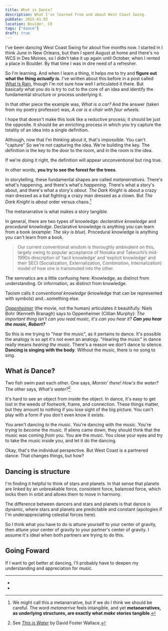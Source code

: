 ```yaml
---
title: What is Dance?
description: What I've learned from and about West Coast Swing.
pubDate: 2025-01-03
location: Boulder, CO
tags: ["dance"]
draft: true
---
```


I've been dancing West Coast Swing for about five months now. I started in I think June in New Orleans, but then I spent August at home and there's no WCS in Des Moines, so I didn't take it up again until October, when I rented a place in Boulder. By that time I was in dire need of a refresher.

So I'm learning. And when I learn a thing, it helps me to try and **figure out what the thing *actually is.*** I've written about this before in a post called [What Is Rain](../what-is-rain/), though I'm not sure how well I articulated it there. But basically what you do is try to cut to the core of an idea and identify the fundamental structure or process underlying it.

In that other piece the example was, *What is a car?* And the answer (taken from my poetry professor) was, *A car is a chair with four wheels.*

I hope that doesn't make this look like a reductive process; it should be just the opposite. It should be an enriching process in which you try capture the totality of an idea into a single definition.

Although, now that I'm thinking about it, that's impossible. You can't "capture" So we're not capturing the idea. We're building the key. The definition is the key to the door to the room, and in the room is the idea.

If we're doing it right, the definition will appear unconventional but ring true.

In other words, **you try to see the forest for the trees**.

In storytelling, these fundamental shapes are called *metanarratives*. There's what's happening, and there's what's *happening.* There's what a story's about, and there's what a story's *about.* *The Dark Knight* is about a crazy man dressed as a bat fighting a crazy man dressed as a clown. But *The Dark Knight* is *about* order versus chaos.[^3]

The metanarrative is what makes a story tangible.

In general, there are two types of knowledge: *declarative knowledge* and *procedural knowledge*. Declarative knowledge is anything you can learn from a book (example: *The sky is blue*). Procedural knowledge is anything you can't learn from a book.

> Our current conventional wisdom is thoroughly ambivalent on this, largely owing to popular acceptance of Nonaka and Takeuchi’s mid-1990s description of ‘tacit knowledge’ and ‘explicit knowledge’ and their SECI (Socialization, Externalization, Combination, Internalization) model of how one is transmuted into the other.

The semnatics are a little confusing here: Knowledge, as distinct from understanding. Or information, as distinct from knowledge.

Taoism calls it *conventional knowledge* (knowledge that can be represented with symbols) and...something else.

[*Oppenheimer*](https://youtu.be/qiuSBWVdgLI?si=02sJJod6FA9kdgK6) (the movie, not the human) articulates it beautifully: Niels Bohr (Kenneth Branagh) says to Oppenheimer (Cillian Murphy): *The important thing isn't can you read music, it's can you hear it?* ***Can you hear the music, Robert?***

So this is me trying to "hear the music", as it pertains to dance. It's possible the analogy is so apt it's not even an analogy. "Hearing the music" in dance really means *hearing the music.* There's a reason we don't dance to silence. **Dancing is singing with the body**. Without the music, there is no song to sing.

## What *is* Dance?

Two fish swim past each other. One says, *Mornin' there! How's the water?* The other says, *What's water?*[^1]

It's hard to see an object from inside the object. In dance, it's easy to get lost in the weeds of footwork, frame, and connection. These things matter, but they amount to nothing if you lose sight of the big picture. You can't play with a form if you don't even know it exists.
 
You aren't dancing *to* the music. You're dancing with the music. You're trying to *become* the music. If aliens came down, they should think that the music was coming *from* you. You are the music. You close your eyes and try to take the music inside you, and let it do the dancing.

Okay, that's the individual perspective. But West Coast is a partnered dance. That changes things, but how?

## Dancing is structure

I'm finding it helpful to think of stars and planets. In that sense that planets are linked by an unbreakable force, consistent force, balanced force, which locks them in orbit and allows them to move in harmony.

The difference between dancers and stars and planets is that dance is dynamic, where stars and planets are predictable and constant (apologies if I'm underappreciating celestial forces here).

So I think what you have to do is attune yourself to your center of gravity, then attune your center of gravity to your partner's center of gravity. I assume it's ideal when both partners are trying to do this.

## Going Foward

If I want to get better at dancing, I'll probably have to deepen my understanding and appreciation for music.

---

- [^3]: We might call this a metanarrative, but if we do I think we should be careful. The word *metanarrive* feels intangible, and yet **metanarratives, as underlying structures, are exactly what *make* stories tangible**.
- [^1]: See [*This is Water*](https://fs.blog/david-foster-wallace-this-is-water/) by David Foster Wallace.
